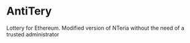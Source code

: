 # AntiTery

Lottery for Ethereum. Modified version of NTeria without the need of a trusted administrator
